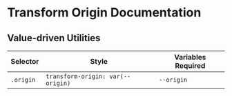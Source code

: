 # Transform Origin Documentation

## Value-driven Utilities

| Selector  | Style                             | Variables Required |
| --------- | --------------------------------- | ------------------ |
| `.origin` | `transform-origin: var(--origin)` | `--origin`         |
